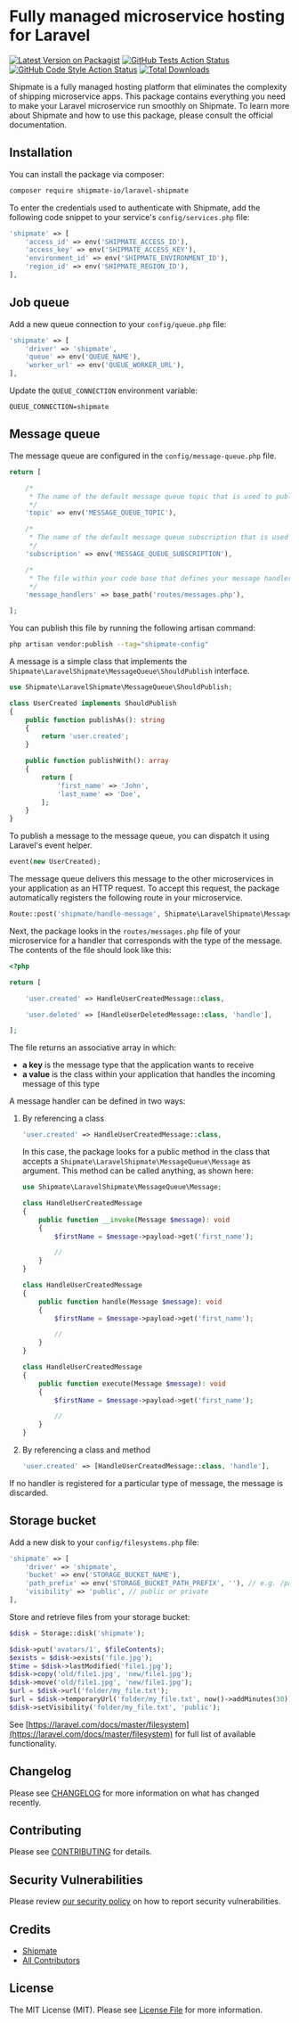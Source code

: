 # Fully managed microservice hosting for Laravel

[![Latest Version on Packagist](https://img.shields.io/packagist/v/shipmate-io/laravel-shipmate.svg?style=flat-square)](https://packagist.org/packages/shipmate-io/laravel-shipmate)
[![GitHub Tests Action Status](https://img.shields.io/github/workflow/status/shipmate-io/laravel-shipmate/run-tests?label=tests)](https://github.com/shipmate-io/laravel-shipmate/actions?query=workflow%3Arun-tests+branch%3Amain)
[![GitHub Code Style Action Status](https://img.shields.io/github/workflow/status/shipmate-io/laravel-shipmate/Fix%20PHP%20code%20style%20issues?label=code%20style)](https://github.com/shipmate-io/laravel-shipmate/actions?query=workflow%3A"Fix+PHP+code+style+issues"+branch%3Amain)
[![Total Downloads](https://img.shields.io/packagist/dt/shipmate-io/laravel-shipmate.svg?style=flat-square)](https://packagist.org/packages/shipmate-io/laravel-shipmate)

Shipmate is a fully managed hosting platform that eliminates the complexity of shipping microservice apps. This package contains everything you need to make your Laravel microservice run smoothly on Shipmate. To learn more about Shipmate and how to use this package, please consult the official documentation.

## Installation

You can install the package via composer:

```bash
composer require shipmate-io/laravel-shipmate
```

To enter the credentials used to authenticate with Shipmate, add the following code snippet to your service's `config/services.php` file:

```php
'shipmate' => [
    'access_id' => env('SHIPMATE_ACCESS_ID'),
    'access_key' => env('SHIPMATE_ACCESS_KEY'),
    'environment_id' => env('SHIPMATE_ENVIRONMENT_ID'),
    'region_id' => env('SHIPMATE_REGION_ID'),
],
```

## Job queue

Add a new queue connection to your `config/queue.php` file:

```php
'shipmate' => [
    'driver' => 'shipmate',
    'queue' => env('QUEUE_NAME'),
    'worker_url' => env('QUEUE_WORKER_URL'),
],
```

Update the `QUEUE_CONNECTION` environment variable:

```
QUEUE_CONNECTION=shipmate
```

## Message queue

The message queue are configured in the `config/message-queue.php` file.

```php
return [

    /*
     * The name of the default message queue topic that is used to publish messages.
     */
    'topic' => env('MESSAGE_QUEUE_TOPIC'),

    /*
     * The name of the default message queue subscription that is used to receive messages.
     */
    'subscription' => env('MESSAGE_QUEUE_SUBSCRIPTION'),

    /*
     * The file within your code base that defines your message handlers.
     */
    'message_handlers' => base_path('routes/messages.php'),

];
```

You can publish this file by running the following artisan command:

```bash
php artisan vendor:publish --tag="shipmate-config"
```

A message is a simple class that implements the `Shipmate\LaravelShipmate\MessageQueue\ShouldPublish` interface.

```php
use Shipmate\LaravelShipmate\MessageQueue\ShouldPublish;

class UserCreated implements ShouldPublish
{
    public function publishAs(): string
    {
        return 'user.created';
    }

    public function publishWith(): array
    {
        return [
            'first_name' => 'John',
            'last_name' => 'Doe',
        ];
    }
}
```

To publish a message to the message queue, you can dispatch it using Laravel's event helper.

```php
event(new UserCreated);
```

The message queue delivers this message to the other microservices in your application as an HTTP request. To accept
this request, the package automatically registers the following route in your microservice.

```php
Route::post('shipmate/handle-message', Shipmate\LaravelShipmate\MessageQueue\RequestHandler::class);
```

Next, the package looks in the `routes/messages.php` file of your microservice for a handler that corresponds with the
type of the message. The contents of the file should look like this:

```php
<?php

return [

    'user.created' => HandleUserCreatedMessage::class,

    'user.deleted' => [HandleUserDeletedMessage::class, 'handle'],

];
```

The file returns an associative array in which:
- **a key** is the message type that the application wants to receive
- **a value** is the class within your application that handles the incoming message of this type

A message handler can be defined in two ways:

1. By referencing a class

    ```php
    'user.created' => HandleUserCreatedMessage::class,
    ```

   In this case, the package looks for a public method in the class that accepts a `Shipmate\LaravelShipmate\MessageQueue\Message`
   as argument. This method can be called anything, as shown here:

    ```php
    use Shipmate\LaravelShipmate\MessageQueue\Message;
   
    class HandleUserCreatedMessage
    {
        public function __invoke(Message $message): void
        {
            $firstName = $message->payload->get('first_name');
   
            //
        }
    }
    
    class HandleUserCreatedMessage
    {
        public function handle(Message $message): void
        {
            $firstName = $message->payload->get('first_name');
   
            //
        }
    }
    
    class HandleUserCreatedMessage
    {
        public function execute(Message $message): void
        {
            $firstName = $message->payload->get('first_name');
   
            //
        }
    }
    ```

2. By referencing a class and method

    ```php
    'user.created' => [HandleUserCreatedMessage::class, 'handle'],
    ```

If no handler is registered for a particular type of message, the message is discarded.

## Storage bucket

Add a new disk to your `config/filesystems.php` file:

```php
'shipmate' => [
    'driver' => 'shipmate',
    'bucket' => env('STORAGE_BUCKET_NAME'),
    'path_prefix' => env('STORAGE_BUCKET_PATH_PREFIX', ''), // e.g. /path/in/bucket
    'visibility' => 'public', // public or private
],
```

Store and retrieve files from your storage bucket:

```php
$disk = Storage::disk('shipmate');

$disk->put('avatars/1', $fileContents);
$exists = $disk->exists('file.jpg');
$time = $disk->lastModified('file1.jpg');
$disk->copy('old/file1.jpg', 'new/file1.jpg');
$disk->move('old/file1.jpg', 'new/file1.jpg');
$url = $disk->url('folder/my_file.txt');
$url = $disk->temporaryUrl('folder/my_file.txt', now()->addMinutes(30));
$disk->setVisibility('folder/my_file.txt', 'public');
```

See [https://laravel.com/docs/master/filesystem](https://laravel.com/docs/master/filesystem) for full list of available functionality.

## Changelog

Please see [CHANGELOG](CHANGELOG.md) for more information on what has changed recently.

## Contributing

Please see [CONTRIBUTING](CONTRIBUTING.md) for details.

## Security Vulnerabilities

Please review [our security policy](../../security/policy) on how to report security vulnerabilities.

## Credits

- [Shipmate](https://github.com/shipmate-io)
- [All Contributors](../../contributors)

## License

The MIT License (MIT). Please see [License File](LICENSE.md) for more information.
